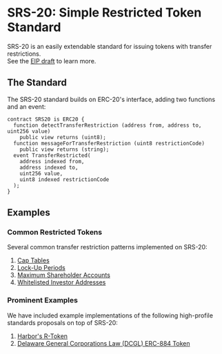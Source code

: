 # SRS-20: Simple Restricted Token Standard

SRS-20 is an easily extendable standard for issuing tokens with transfer restrictions.  
See the [EIP draft](https://github.com/tokensoft/simple-restricted-token-standard/blob/master/eip-draft_simple_restr_token.md) to learn more.

## The Standard

The SRS-20 standard builds on ERC-20's interface, adding two functions and an event:
```solidity
contract SRS20 is ERC20 {
  function detectTransferRestriction (address from, address to, uint256 value)
    public view returns (uint8);
  function messageForTransferRestriction (uint8 restrictionCode)
    public view returns (string);
  event TransferRestricted(
    address indexed from,
    address indexed to,
    uint256 value,
    uint8 indexed restrictionCode
  );
}
```

## Examples

### Common Restricted Tokens

Several common transfer restriction patterns implemented on SRS-20:

1.  [Cap Tables](#)
2.  [Lock-Up Periods](#)
3.  [Maximum Shareholder Accounts](#)
4.  [Whitelisted Investor Addresses](#)

### Prominent Examples

We have included example implementations of the following high-profile standards proposals on top of SRS-20:

1.  [Harbor's R-Token](#)
2.  [Delaware General Corporations Law (DCGL) ERC-884 Token](#)

